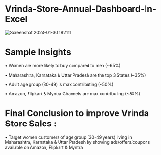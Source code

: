 # Vrinda-Store-Annual-Dashboard-In-Excel

![Screenshot 2024-01-30 182111](https://github.com/omkarj4299/Vrinda-Store-Annual-Dashboard-In-Excel/assets/120112924/2b7f46ed-570a-4f65-8b5f-4ec322b48530)

# Sample Insights
•	Women are more likely to buy compared to men (~65%)

•	Maharashtra, Karnataka & Uttar Pradesh are the top 3 States (~35%)

•	Adult age group (30-49) is max contributing (~50%)

•	Amazon, Flipkart & Myntra Channels are max contributing (~80%)

# Final Conclusion to improve Vrinda Store Sales :

•	Target women customers of age group (30-49 years) living in Maharashtra, Karnataka & Uttar Pradesh by showing ads/offers/coupons available on Amazon, Flipkart & Myntra
